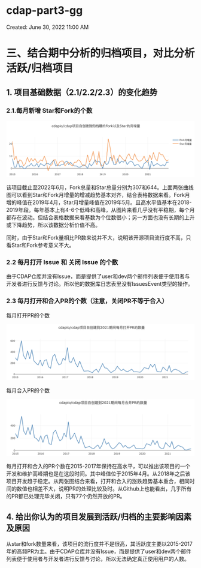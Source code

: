 # cdap-part3-gg

Created: June 30, 2022 11:00 AM

# 三、结合期中分析的归档项目，对比分析活跃/归档项目

## 1. 项目基础数据（2.1/2.2/2.3）的变化趋势

### 2.1.每月新增 **Star和Fork的个数**

![Untitled](cdap-part3-gg%20132ead81b58e42afa0d93c23c1052645/Untitled.png)

该项目截止至2022年6月，Fork总量和Star总量分别为307和644。上面两张曲线图可以看到Star和Fork月增量的增减趋势基本对齐，结合表格数据来看。Fork月增的峰值在2019年4月，Star月增量峰值在2019年5月。且高水平值基本在2018-2019年段。每年基本上有4-6个低峰和高峰，从图片来看几乎没有平稳期，每个月都存在波动。但结合表格数据来看基数为个位数很小；另一方面也没有长期的上升或下降趋势，所以该数据分析价值不高。

同时，由于Star和Fork量相比PR数来说并不大，说明该开源项目流行度不高，只看Star和Fork参考意义不大。

### 2.2 每月打开 Issue 和 关闭 Issue 的个数

由于CDAP仓库并没有Issue，而是提供了user和dev两个邮件列表便于使用者与开发者进行反馈与讨论。所以他的数据库日志表里没有IssuesEvent类型的操作。

### 2.3 每月打开和合入PR的个数（注意，关闭PR不等于合入）

每月打开PR的个数

![Untitled](cdap-part3-gg%20132ead81b58e42afa0d93c23c1052645/Untitled%201.png)

每月合入PR的个数

![Untitled](cdap-part3-gg%20132ead81b58e42afa0d93c23c1052645/Untitled%202.png)

每月打开和合入的PR个数在2015-2017年保持在高水平，可以推出该项目的一个开发和维护高峰期也是在这段时间。其中峰值位于2015年4月。从2018年之后该项目开发趋于稳定。从两张图结合来看，打开和合入的涨跌趋势基本重合，相同时间的数值也相差不大，说明PR的处理比较及时。从Github上也能看出，几乎所有的PR都已处理完毕关闭，只有77个仍然开放的PR。

## 4. 给出你认为的项目发展到活跃/归档的主要影响因素及原因

从star和fork数量来看，该项目的流行度并不是很高，其活跃度主要以2015-2017年的高频PR为主。由于CDAP仓库并没有Issue，而是提供了user和dev两个邮件列表便于使用者与开发者进行反馈与讨论，所以无法确定真正使用用户的人数。